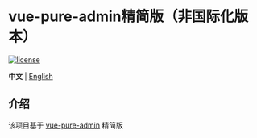 <h1>vue-pure-admin精简版（非国际化版本）</h1>

[![license](https://img.shields.io/github/license/pure-admin/vue-pure-admin.svg)](LICENSE)

**中文** | [English](./README.en-US.md)

## 介绍
该项目基于 [vue-pure-admin](https://github.com/pure-admin/vue-pure-admin) 精简版
